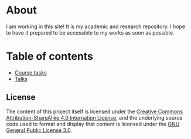 # About

I am working in this site! It is my academic and research repository. I hope to have it prepared to be accessible to my works as soon as possible.

# Table of contents
- [Course tasks](https://ivanhercaz.github.io/research/course-tasks/)
- [Talks](https://ivanhercaz.github.io/research/talks/)

## License

The content of this project itself is licensed under the [Creative Commons Attribution-ShareAlike 4.0 Internation License](http://creativecommons.org/licenses/by-sa/4.0), and the underlying source code used to format and display that content is licensed under the [GNU General Public License 3.0](https://github.com/ivanhercaz/research/blob/master/LICENSE).
